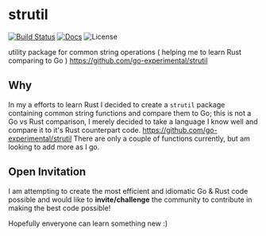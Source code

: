 strutil
=========
[![Build Status](https://travis-ci.org/rust-playground/strutil.svg?branch=master)](https://travis-ci.org/rust-playground/strutil)
[![Docs](https://img.shields.io/badge/docs-reference-blue.svg)](https://rust-playground.github.io/strutil/strutil/index.html)
![License](https://img.shields.io/dub/l/vibe-d.svg)

utility package for common string operations ( helping me to learn Rust comparing to Go ) https://github.com/go-experimental/strutil

## Why
In my a efforts to learn Rust I decided to create a `strutil` package containing common string functions and compare them to Go; this is not a Go vs Rust comparison, I merely decided to take a language I know well and compare it to it's Rust counterpart code. https://github.com/go-experimental/strutil There are only a couple of functions currently, but am looking to add more as I go.

## Open Invitation
I am attempting to create the most efficient and idiomatic Go & Rust code possible and would like to **invite/challenge** the community to contribute in making the best code possible!

Hopefully enveryone can learn something new :)

